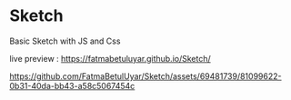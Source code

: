 # Sketch
Basic Sketch with JS and Css

live preview : https://fatmabetuluyar.github.io/Sketch/

https://github.com/FatmaBetulUyar/Sketch/assets/69481739/81099622-0b31-40da-bb43-a58c5067454c


